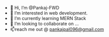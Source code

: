- 👋 Hi, I’m @Pankaj-FWD
- 👀 I’m interested in web development.
- 🌱 I’m currently learning MERN Stack
- 💞️ I’m looking to collaborate on ...
- 📫reach me out @ pankajpal096@gmail.com

<!---
Pankaj-FWD/Pankaj-FWD is a ✨ special ✨ repository because its `README.md` (this file) appears on your GitHub profile.
You can click the Preview link to take a look at your changes.
--->
